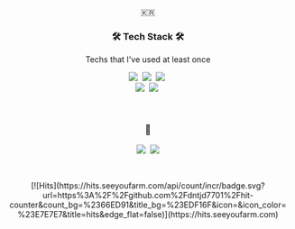 <!--
**dntjd7701/dntjd7701** is a ✨ _special_ ✨ repository because its `README.md` (this file) appears on your GitHub profile.

Here are some ideas to get you started:

- 🔭 I’m currently working on ...
- 🌱 I’m currently learning ...
- 👯 I’m looking to collaborate on ...
- 🤔 I’m looking for help with ...
- 💬 Ask me about ...
- 📫 How to reach me: ...
- 😄 Pronouns: ...
- ⚡ Fun fact: ...
-->

<p align="center">🇰🇷</p>

<h3 align="center">🛠 Tech Stack 🛠</h3>

<p align="center"> Techs that I've used at least once </p>

<p align="center">
  <img src="https://img.shields.io/badge/Java-007396?style=flat-square&logo=Java&logoColor=white"/></a>&nbsp 
  <img src="https://img.shields.io/badge/Javascript-ffb13b?style=flat-square&logo=javascript&logoColor=white"/></a>&nbsp 
  <img src="https://img.shields.io/badge/css-1572B6?style=flat-square&logo=css3&logoColor=white"/></a>&nbsp 
  <br>
  <img src="https://img.shields.io/badge/SpringBoot-6DB33F?style=flat-square&logo=Spring&logoColor=white"/></a>&nbsp 
  <img src="https://img.shields.io/badge/Mysql-E6B91E?style=flat-square&logo=MySql&logoColor=white"/></a>&nbsp 
</p>
<br>
<h3 align="center"> 🤝 </h3>
<p align="center">
  <a href="https://www.instagram.com/rkddntjd_/"><img src="https://img.shields.io/badge/Instagram-E4405F?style=flat-square&logo=Instagram&logoColor=white&link=https://www.instagram.com/rkddntjd_/"/></a>&nbsp
  <a href="mailto:dntjd7701@naver.com"><img src="https://img.shields.io/badge/Gmail-d14836?style=flat-square&logo=Gmail&logoColor=white&link=dntjd7701@naver.com"/></a>
</p>
<br>


<p align="center">
 [![Hits](https://hits.seeyoufarm.com/api/count/incr/badge.svg?url=https%3A%2F%2Fgithub.com%2Fdntjd7701%2Fhit-counter&count_bg=%2366ED91&title_bg=%23EDF16F&icon=&icon_color=%23E7E7E7&title=hits&edge_flat=false)](https://hits.seeyoufarm.com)
</p>
